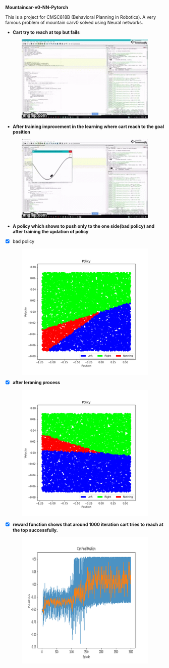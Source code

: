 **Mountaincar-v0-NN-Pytorch**

This is a project for CMSC818B (Behavioral Planning in Robotics). A very famous problem of mountain carv0 solved using Neural networks. 

- **Cart try to reach at top but fails** 

<p align="center">
<img src="https://github.com/Godcreatebugs/Mountaincar-v0-NN-Tensorflow/blob/master/fail_gif.gif" width="400" height="250">

- **After training improvement in the learning where cart reach to the goal position**

<p align="center">
<img src="https://github.com/Godcreatebugs/Mountaincar-v0-NN-Tensorflow/blob/master/pass_gif.gif" width="400" height="250">

- **A policy which shows to push only to the one side(bad policy) and after training the updation of policy**

- [x] bad policy

<p align="center">
<img src="https://github.com/Godcreatebugs/Mountaincar-v0-NN-Tensorflow/blob/master/policy_results_images/Policy.png" align="center" width="400" height="400">

- [x] **after leraning process**

<p align="center">
<img src="https://github.com/Godcreatebugs/Mountaincar-v0-NN-Tensorflow/blob/master/policy_results_images/Policy%20-%20Modified.png" width="400" height="400">

- [x] **reward function shows that around 1000 iteration cart tries to reach at the top successfully.**

<p align="center">
<img src="https://github.com/Godcreatebugs/Mountaincar-v0-NN-Tensorflow/blob/master/policy_results_images/Final%20Position.png" width="400" height="400">






